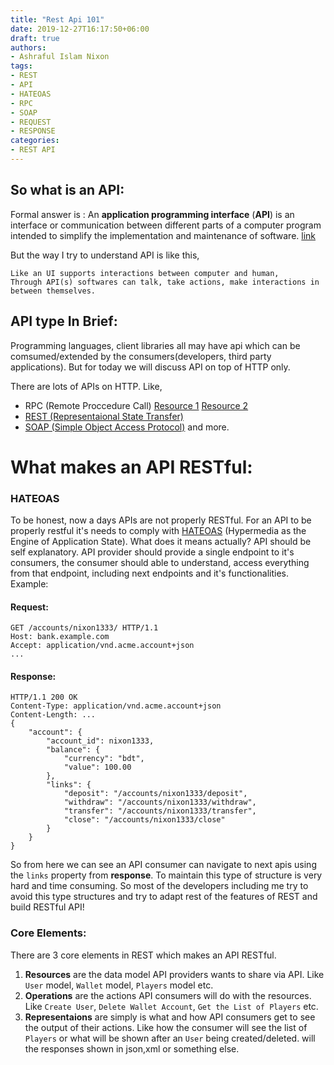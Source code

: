 ```yaml
---
title: "Rest Api 101"
date: 2019-12-27T16:17:50+06:00
draft: true
authors:
- Ashraful Islam Nixon
tags:
- REST
- API
- HATEOAS
- RPC
- SOAP
- REQUEST
- RESPONSE
categories:
- REST API
---
```


## So what is an API:
Formal answer is : An **application programming interface** (**API**) is an interface or communication between different parts of a computer program intended to simplify the implementation and maintenance of software. [link](https://en.wikipedia.org/wiki/Application_programming_interface)

But the way I try to understand API is like this, 
```
Like an UI supports interactions between computer and human, 
Through API(s) softwares can talk, take actions, make interactions in between themselves.
```
## API type In Brief:
Programming languages, client libraries all may have api which can be comsumed/extended by the consumers(developers, third party applications). But for today we will discuss API on top of HTTP only.

There are lots of APIs on HTTP. Like,
- RPC (Remote Proccedure Call) [Resource 1](https://en.wikipedia.org/wiki/XML-RPC) [Resource 2](https://en.wikipedia.org/wiki/JSON-RPC)
- [REST (Representaional State Transfer)](https://en.wikipedia.org/wiki/Representational_state_transfer)
- [SOAP (Simple Object Access Protocol)](https://en.wikipedia.org/wiki/SOAP)
and more.

# What makes an API RESTful:

### HATEOAS
To be honest, now a days APIs are not properly RESTful. 
For an API to be properly restful it's needs to comply with [HATEOAS](https://en.wikipedia.org/wiki/HATEOAS) (Hypermedia as the Engine of Application State). What does it means actually? 
API should be self explanatory. API provider should provide a single endpoint to it's consumers, the consumer should able to understand, access everything from that endpoint, including next endpoints and it's functionalities.
Example:

#### Request:
```
GET /accounts/nixon1333/ HTTP/1.1
Host: bank.example.com
Accept: application/vnd.acme.account+json
...
```
#### Response:
```
HTTP/1.1 200 OK
Content-Type: application/vnd.acme.account+json
Content-Length: ...
{
    "account": {
        "account_id": nixon1333,
        "balance": {
            "currency": "bdt",
            "value": 100.00
        },
        "links": {
            "deposit": "/accounts/nixon1333/deposit",
            "withdraw": "/accounts/nixon1333/withdraw",
            "transfer": "/accounts/nixon1333/transfer",
            "close": "/accounts/nixon1333/close"
        }
    }
}
```
So from here we can see an API consumer can navigate to next apis using the `links` property from **response**.
To maintain this type of structure is very hard and time consuming. So most of the developers including me try to avoid this type structures and try to adapt rest of the features of REST and build RESTful API!

### Core Elements:
There are 3 core elements in REST which makes an API RESTful.
1. **Resources** are the data model API providers wants to share via API. Like `User` model, `Wallet` model, `Players` model etc.
2. **Operations** are the actions API consumers will do with the resources. Like `Create User`, `Delete Wallet Account`, `Get the List of Players` etc.
3. **Representaions** are simply is what and how API consumers get to see the output of their actions. Like how the consumer will see the list of `Players` or what will be shown after an `User` being created/deleted. will the responses shown in json,xml or something else.
